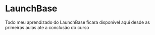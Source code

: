 # LaunchBase
Todo meu aprendizado do LaunchBase ficara disponivel aqui desde as primeiras aulas ate a conclusão do curso
